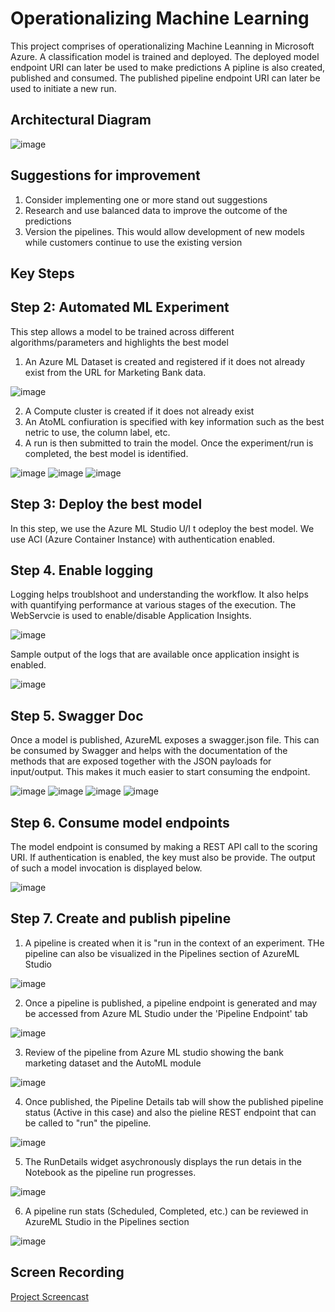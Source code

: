 # Operationalizing Machine Learning

This project comprises of operationalizing Machine Leanning in Microsoft Azure.
A classification model is trained and deployed. The deployed model endpoint URI can later be used to make predictions
A pipline is also created, published and consumed. The published pipeline endpoint URI can later be used to initiate a new run.

## Architectural Diagram
![image](https://user-images.githubusercontent.com/17679107/128580722-fe579b49-1fbb-4416-bcac-cdd357cb0942.png)

## Suggestions for improvement
1. Consider implementing one or more stand out suggestions
2. Research and use balanced data to improve the outcome of the predictions
3. Version the pipelines. This would allow development of new models while customers continue to use the existing version

## Key Steps
## Step 2: Automated ML Experiment
This step allows a model to be trained across different algorithms/parameters and highlights the best model
1. An Azure ML Dataset is created and registered if it does not already exist from the URL for Marketing Bank data.

![image](https://user-images.githubusercontent.com/17679107/128581444-5b38a755-b62a-411a-8a31-b2d18c7464ef.png)

2. A Compute cluster is created if it does not already exist
3. An AtoML confiuration is specified with key information such as the best netric to use, the column label, etc.
4. A run is then submitted to train the model. Once the experiment/run is completed, the best model is identified.

![image](https://user-images.githubusercontent.com/17679107/128581670-9ea69c86-5994-435e-8dd4-fada48bf36c0.png)
![image](https://user-images.githubusercontent.com/17679107/128581678-737b45b4-c08d-4273-9438-c17aef46914d.png)
![image](https://user-images.githubusercontent.com/17679107/128584944-13b9800a-534d-4b5f-9ce4-e3107953b6b8.png)

## Step 3: Deploy the best model
In this step, we use the Azure ML Studio U/I t odeploy the best model. We use ACI (Azure Container Instance) with authentication enabled.

## Step 4. Enable logging
Logging helps troublshoot and understanding the workflow. It also helps with quantifying performance at various stages of the execution. The WebServcie is used to enable/disable Application Insights.

![image](https://user-images.githubusercontent.com/17679107/128584962-10ebb48e-dcce-460c-a2df-a0c6e1814db0.png)

Sample output of the logs that are available once application insight is enabled.

![image](https://user-images.githubusercontent.com/17679107/128584977-07130de5-cbb1-4ab1-ae97-871fe17ebcf7.png)



## Step 5. Swagger Doc
Once a model is published, AzureML exposes a swagger.json file. This can be consumed by Swagger and helps with the documentation of the methods that are exposed together with the JSON payloads for input/output. This makes it much easier to start consuming the endpoint.

![image](https://user-images.githubusercontent.com/17679107/128585201-c30da670-2dfd-4198-b78c-af8c0af81f7a.png)
![image](https://user-images.githubusercontent.com/17679107/128585210-7c62272d-7e88-4e33-8b1f-cf5998eba113.png)
![image](https://user-images.githubusercontent.com/17679107/128585220-f21e45ae-1fd2-4d66-aefb-ed2734af325b.png)
![image](https://user-images.githubusercontent.com/17679107/128585235-bf724759-b982-476f-9c6f-e686f609b3d7.png)


## Step 6. Consume model endpoints
The model endpoint is consumed by making a REST API call to the scoring URI. If authentication is enabled, the key must also be provide. The output of such a model invocation is displayed below.

![image](https://user-images.githubusercontent.com/17679107/128585397-1b0ed104-df8d-4101-94b6-7d28dd4ef334.png)



## Step 7. Create and publish pipeline
1. A pipeline is created when it is "run in the context of an experiment. THe pipeline can also be visualized in the Pipelines section of AzureML Studio

![image](https://user-images.githubusercontent.com/17679107/128585471-e8f37b05-b641-43d0-9f00-e2eee0412377.png)

2. Once a pipeline is published, a pipeline endpoint is generated and may be accessed from Azure ML Studio under the 'Pipeline Endpoint' tab

![image](https://user-images.githubusercontent.com/17679107/128585479-18af2d38-f5b4-4158-9b8e-f74899f8ab81.png)

3. Review of the pipeline from Azure ML studio showing the bank marketing dataset and the AutoML module

![image](https://user-images.githubusercontent.com/17679107/128585585-813d1250-08ff-447f-b964-4412041bbf33.png)

4. Once published, the Pipeline Details tab will show the published pipeline status (Active in this case) and also the pieline REST endpoint that can be called to "run" the pipeline.

![image](https://user-images.githubusercontent.com/17679107/128585501-d1cca096-e3ca-4adf-83d5-08a9c1f6a34d.png)

5. The RunDetails widget asychronously displays the run detais in the Notebook as the pipeline run progresses.

![image](https://user-images.githubusercontent.com/17679107/128585661-f524f924-e6f1-4129-9e79-3586013ecf4c.png)

6. A pipeline run stats (Scheduled, Completed, etc.) can be reviewed in AzureML Studio in the Pipelines section

![image](https://user-images.githubusercontent.com/17679107/128585674-8a9a075b-59d7-4db3-8cff-f948926f3c83.png)



## Screen Recording
[Project Screencast](https://drive.google.com/file/d/1ATN5RPttjm1xlc9htaBOFCGPFaAHfoE8/view?usp=sharing)
## 

